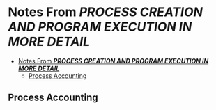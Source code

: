 # Notes From ***PROCESS CREATION AND PROGRAM EXECUTION IN MORE DETAIL***

- [Notes From ***PROCESS CREATION AND PROGRAM EXECUTION IN MORE DETAIL***](#notes-from-process-creation-and-program-execution-in-more-detail)
  - [Process Accounting](#process-accounting)

## Process Accounting
